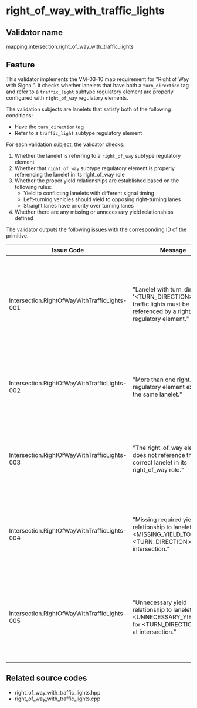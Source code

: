# right_of_way_with_traffic_lights

## Validator name

mapping.intersection.right_of_way_with_traffic_lights

## Feature

This validator implements the VM-03-10 map requirement for "Right of Way with Signal". It checks whether lanelets that have both a `turn_direction` tag and refer to a `traffic_light` subtype regulatory element are properly configured with `right_of_way` regulatory elements.

The validation subjects are lanelets that satisfy both of the following conditions:

- Have the `turn_direction` tag
- Refer to a `traffic_light` subtype regulatory element

For each validation subject, the validator checks:

1. Whether the lanelet is referring to a `right_of_way` subtype regulatory element
2. Whether that `right_of_way` subtype regulatory element is properly referencing the lanelet in its right_of_way role
3. Whether the proper yield relationships are established based on the following rules:
   - Yield to conflicting lanelets with different signal timing
   - Left-turning vehicles should yield to opposing right-turning lanes
   - Straight lanes have priority over turning lanes
4. Whether there are any missing or unnecessary yield relationships defined

The validator outputs the following issues with the corresponding ID of the primitive.

| Issue Code                                   | Message                                                                                                                        | Severity | Primitive          | Description                                                                                                                                           | Approach                                                                                                  |
| -------------------------------------------- | ------------------------------------------------------------------------------------------------------------------------------ | -------- | ------------------ | ----------------------------------------------------------------------------------------------------------------------------------------------------- | --------------------------------------------------------------------------------------------------------- |
| Intersection.RightOfWayWithTrafficLights-001 | "Lanelet with turn_direction '\<TURN_DIRECTION\>' and traffic lights must be referenced by a right_of_way regulatory element." | Error    | Lanelet            | A lanelet that has both a turn_direction tag and references a traffic_light regulatory element must also reference a right_of_way regulatory element. | Add a reference to an appropriate right_of_way regulatory element to ensure proper intersection behavior. |
| Intersection.RightOfWayWithTrafficLights-002 | "More than one right_of_way regulatory element exist in the same lanelet."                                                     | Error    | Lanelet            | A lanelet should only reference a single right_of_way regulatory element to avoid ambiguity.                                                          | Remove redundant right_of_way regulatory elements, keeping only one per lanelet.                          |
| Intersection.RightOfWayWithTrafficLights-003 | "The right_of_way element does not reference the correct lanelet in its right_of_way role."                                    | Error    | Regulatory Element | The right_of_way regulatory element must properly reference the lanelet in its right_of_way role.                                                     | Update the right_of_way regulatory element to properly reference this lanelet in its right_of_way role.   |
| Intersection.RightOfWayWithTrafficLights-004 | "Missing required yield relationship to lanelet \<MISSING_YIELD_TO\> for \<TURN_DIRECTION\> turn at intersection."             | Error    | Regulatory Element | The right_of_way regulatory element is missing a required yield relationship to a conflicting lanelet.                                                | Add the missing yield relationship to ensure proper traffic flow and safety at the intersection.          |
| Intersection.RightOfWayWithTrafficLights-005 | "Unnecessary yield relationship to lanelet \<UNNECESSARY_YIELD_TO\> for \<TURN_DIRECTION\> turn at intersection."              | Error    | Regulatory Element | The right_of_way regulatory element contains an unnecessary yield relationship that doesn't match the expected traffic rules.                         | Remove the unnecessary yield relationship to ensure accurate right-of-way modeling.                       |

## Related source codes

- right_of_way_with_traffic_lights.hpp
- right_of_way_with_traffic_lights.cpp
